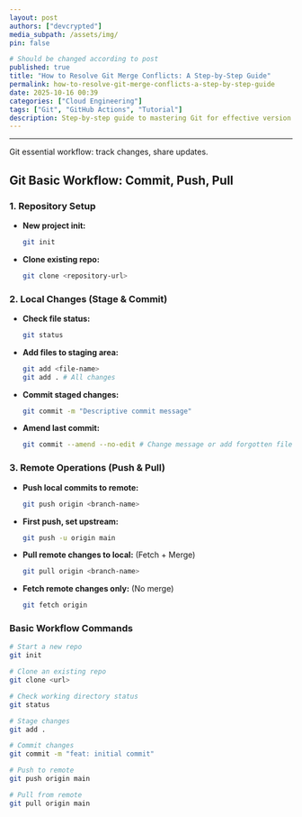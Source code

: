 ```yaml
---
layout: post
authors: ["devcrypted"]
media_subpath: /assets/img/
pin: false

# Should be changed according to post
published: true
title: "How to Resolve Git Merge Conflicts: A Step-by-Step Guide"
permalink: how-to-resolve-git-merge-conflicts-a-step-by-step-guide
date: 2025-10-16 00:39 
categories: ["Cloud Engineering"]
tags: ["Git", "GitHub Actions", "Tutorial"]
description: Step-by-step guide to mastering Git for effective version control.
---
```


<!-- This blog post was automatically generated using AI -->

---

Git essential workflow: track changes, share updates.

## Git Basic Workflow: Commit, Push, Pull

### 1. Repository Setup

-   **New project init:**
    ```bash
    git init
    ```
-   **Clone existing repo:**
    ```bash
    git clone <repository-url>
    ```

### 2. Local Changes (Stage & Commit)

-   **Check file status:**
    ```bash
    git status
    ```
-   **Add files to staging area:**
    ```bash
    git add <file-name>
    git add . # All changes
    ```
-   **Commit staged changes:**
    ```bash
    git commit -m "Descriptive commit message"
    ```
-   **Amend last commit:**
    ```bash
    git commit --amend --no-edit # Change message or add forgotten files
    ```

### 3. Remote Operations (Push & Pull)

-   **Push local commits to remote:**
    ```bash
    git push origin <branch-name>
    ```
-   **First push, set upstream:**
    ```bash
    git push -u origin main
    ```
-   **Pull remote changes to local:** (Fetch + Merge)
    ```bash
    git pull origin <branch-name>
    ```
-   **Fetch remote changes only:** (No merge)
    ```bash
    git fetch origin
    ```

### Basic Workflow Commands

```bash
# Start a new repo
git init

# Clone an existing repo
git clone <url>

# Check working directory status
git status

# Stage changes
git add .

# Commit changes
git commit -m "feat: initial commit"

# Push to remote
git push origin main

# Pull from remote
git pull origin main
```